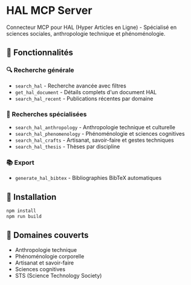 ﻿# HAL MCP Server

Connecteur MCP pour HAL (Hyper Articles en Ligne) - Spécialisé en sciences sociales, anthropologie technique et phénoménologie.

## 🎯 Fonctionnalités

### 🔍 Recherche générale
- `search_hal` - Recherche avancée avec filtres
- `get_hal_document` - Détails complets d'un document HAL
- `search_hal_recent` - Publications récentes par domaine

### 🔬 Recherches spécialisées
- `search_hal_anthropology` - Anthropologie technique et culturelle
- `search_hal_phenomenology` - Phénoménologie et sciences cognitives  
- `search_hal_crafts` - Artisanat, savoir-faire et gestes techniques
- `search_hal_thesis` - Thèses par discipline

### 📚 Export
- `generate_hal_bibtex` - Bibliographies BibTeX automatiques

## 🚀 Installation

```bash
npm install
npm run build
```

## 📖 Domaines couverts

- Anthropologie technique
- Phénoménologie corporelle
- Artisanat et savoir-faire
- Sciences cognitives
- STS (Science Technology Society)
